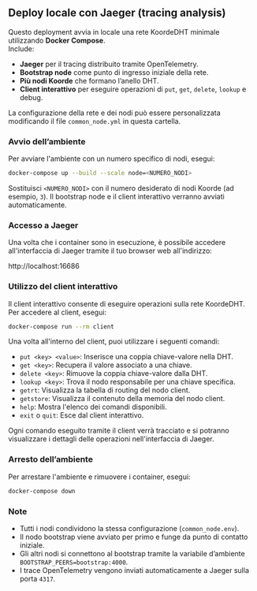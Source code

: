 ## Deploy locale con Jaeger (tracing analysis)

Questo deployment avvia in locale una rete KoordeDHT minimale utilizzando **Docker Compose**.  
Include:
- **Jaeger** per il tracing distribuito tramite OpenTelemetry.
- **Bootstrap node** come punto di ingresso iniziale della rete.
- **Più nodi Koorde** che formano l’anello DHT.
- **Client interattivo** per eseguire operazioni di `put`, `get`, `delete`, `lookup` e debug.

La configurazione della rete e dei nodi può essere personalizzata modificando il file `common_node.yml` in questa cartella.

### Avvio dell’ambiente

Per avviare l'ambiente con un numero specifico di nodi, esegui:

```bash
docker-compose up --build --scale node=<NUMERO_NODI>
```
Sostituisci `<NUMERO_NODI>` con il numero desiderato di nodi Koorde (ad esempio, `3`).
Il bootstrap node e il client interattivo verranno avviati automaticamente.

### Accesso a Jaeger
Una volta che i container sono in esecuzione, è possibile accedere all'interfaccia di Jaeger tramite il tuo browser web all'indirizzo:

http://localhost:16686

### Utilizzo del client interattivo
Il client interattivo consente di eseguire operazioni sulla rete KoordeDHT. Per accedere al client, esegui:
```bash
docker-compose run --rm client
```
Una volta all'interno del client, puoi utilizzare i seguenti comandi:
- `put <key> <value>`: Inserisce una coppia chiave-valore nella DHT.
- `get <key>`: Recupera il valore associato a una chiave.
- `delete <key>`: Rimuove la coppia chiave-valore dalla DHT.
- `lookup <key>`: Trova il nodo responsabile per una chiave specifica.
- `getrt`: Visualizza la tabella di routing del nodo client.
- `getstore`: Visualizza il contenuto della memoria del nodo client.
- `help`: Mostra l'elenco dei comandi disponibili.
- `exit` o `quit`: Esce dal client interattivo.

Ogni comando eseguito tramite il client verrà tracciato e si potranno visualizzare i dettagli delle operazioni nell'interfaccia di Jaeger.

### Arresto dell’ambiente
Per arrestare l'ambiente e rimuovere i container, esegui:
```bash
docker-compose down
```

### Note
- Tutti i nodi condividono la stessa configurazione (`common_node.env`).
- Il nodo bootstrap viene avviato per primo e funge da punto di contatto iniziale.
- Gli altri nodi si connettono al bootstrap tramite la variabile d’ambiente `BOOTSTRAP_PEERS=bootstrap:4000`.
- I trace OpenTelemetry vengono inviati automaticamente a Jaeger sulla porta `4317`.